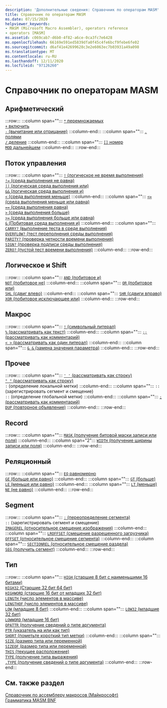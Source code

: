 ```yaml
---
description: 'Дополнительные сведения: Справочник по операторам MASM'
title: Справочник по операторам MASM
ms.date: 07/15/2020
helpviewer_keywords:
- MASM (Microsoft Macro Assembler), operators reference
- operators [MASM]
ms.assetid: c069cab7-d6b0-4f82-a6ce-0ca3fc7e6428
ms.openlocfilehash: 66169e591ed5839dfa0f45c4fe6bcf9febe6fe02
ms.sourcegitcommit: d6af41e42699628c3e2e6063ec7b03931a49a098
ms.translationtype: MT
ms.contentlocale: ru-RU
ms.lasthandoff: 12/11/2020
ms.locfileid: "97126260"
---
```

# <a name="masm-operators-reference"></a>Справочник по операторам MASM

## <a name="arithmetic"></a>Арифметический

:::row:::
   :::column span="":::
      [`*` перемножаемых](operator-multiply.md)\
      [`+` включить](operator-add.md)\
      [`-` (вычитание или отрицание)](operator-subtract-2.md)
   :::column-end:::
   :::column span="":::
      [`.` полями](operator-dot.md)\
      [`/` деление](operator-subtract-1.md)
   :::column-end:::
   :::column span="":::
      [`[]` номер](operator-brackets.md)\
      [`MOD` дальнейшем](operator-mod.md)
   :::column-end:::
:::row-end:::

## <a name="control-flow"></a>Поток управления

:::row:::
   :::column span="":::
      [`!` (логическое не время выполнения)](operator-logical-not-masm-run-time.md)\
      [`!=` (среда выполнения не равна)](operator-not-equal-masm.md)\
      [`||` (логическая среда выполнения или)](operator-logical-or.md)\
      [`&&` (логическая среда выполнения и)](operator-logical-and-masm-run-time.md)\
      [`<` (среда выполнения меньше)](operator-less-than-masm-run-time.md)
   :::column-end:::
   :::column span="":::
      [`<=` (среда выполнения меньше или равна)](operator-less-or-equal-masm-run-time.md)\
      [`==` (среда выполнения равна)](operator-equal-masm-run-time.md)\
      [`>` (среда выполнения больше)](operator-greater-than-masm-run-time.md)\
      [`>=` (среда выполнения больше или равна)](operator-greater-or-equal-masm-run-time.md)\
      [`&` (Побитовая среда выполнения и)](operator-bitwise-and.md)
   :::column-end:::
   :::column span="":::
      [`CARRY?` (выполнение теста в среде выполнения)](operator-carry-q.md)\
      [`OVERFLOW?` (тест переполнения среды выполнения)](operator-overflow-q.md)\
      [`PARITY?` (проверка четности времени выполнения)](operator-parity-q.md)\
      [`SIGN?` (проверка подписи среды выполнения)](operator-sign-q.md)\
      [`ZERO?` (пустой тест времени выполнения)](operator-zero-q.md)
   :::column-end:::
:::row-end:::

## <a name="logical-and-shift"></a>Логическое и Shift

:::row:::
   :::column span="":::
      [`AND` (побитовое и)](operator-and.md)\
      [`NOT` (побитовое не)](operator-not.md)
   :::column-end:::
   :::column span="":::
      [`OR` (побитовое или)](operator-or.md)\
      [`SHL` (сдвиг влево)](operator-shl.md)
   :::column-end:::
   :::column span="":::
      [`SHR` (сдвиги вправо)](operator-shr.md)\
      [`XOR` (побитовое исключающее или)](operator-xor.md)
   :::column-end:::
:::row-end:::

## <a name="macro"></a>Макрос

:::row:::
   :::column span="":::
      [`!` (символьный литерал)](operator-logical-not-masm.md)\
      [`%` (рассматривать как текст)](operator-percent.md)
   :::column-end:::
   :::column span="":::
      [`;;` (рассматривать как комментарий)](operator-semicolons.md)\
      [`< >` (рассматривать как один литерал)](operator-literal.md)
   :::column-end:::
   :::column span="":::
      [`& &` (замена значения параметра)](operator-logical-and-masm.md)
   :::column-end:::
:::row-end:::

## <a name="miscellaneous"></a>Прочее

:::row:::
   :::column span="":::
      [`' '` (рассматривать как строку)](operator-single-quote.md)\
      [`" "` (рассматривать как строку)](operator-double-quote.md)\
      `:` (определение локальной метки)
   :::column-end:::
   :::column span="":::
      `::` (зарегистрировать сегмент и смещение) \
      `::` (определение глобальной метки)
   :::column-end:::
   :::column span="":::
      [`;` (рассматривать как комментарий)](operator-semicolon.md)\
      [`DUP` (повторное объявление)](operator-dup.md)
   :::column-end:::
:::row-end:::

## <a name="record"></a>Record

:::row:::
   :::column span="":::
      [`MASK` (получение битовой маски записи или поля)](operator-mask.md)
   :::column-end:::
   :::column span="2":::
      [`WIDTH` (получение ширины записи или поля)](operator-width.md)
   :::column-end:::
:::row-end:::

## <a name="relational"></a>Реляционный

:::row:::
   :::column span="":::
      [`EQ` равномерно](operator-eq.md)\
      [`GE` (больше или равно)](operator-ge.md)
   :::column-end:::
   :::column span="":::
      [`GT` (больше)](operator-gt.md)\
      [`LE` (меньше или равно)](operator-le.md)
   :::column-end:::
   :::column span="":::
      [`LT` (меньше)](operator-lt.md)\
      [`NE` (не равно)](operator-ne.md)
   :::column-end:::
:::row-end:::

## <a name="segment"></a>Segment

:::row:::
   :::column span="":::
      [`:` (переопределение сегмента)](operator-colon.md)\
      `::` (зарегистрировать сегмент и смещение) \
      [`IMAGEREL` (относительное смещение изображения)](operator-imagerel.md)
   :::column-end:::
   :::column span="":::
      [`LROFFSET` (смещение разрешенного загрузчика)](operator-lroffset.md)\
      [`OFFSET` (относительное смещение сегмента)](operator-offset.md)
   :::column-end:::
   :::column span="":::
      [`SECTIONREL` (относительное смещение раздела)](operator-sectionrel.md)\
      [`SEG` (получить сегмент)](operator-seg.md)
   :::column-end:::
:::row-end:::

## <a name="type"></a>Тип

:::row:::
   :::column span="":::
      [`HIGH` (старшие 8 бит с наименьшими 16 битами)](operator-high.md)\
      [`HIGH32` (Старшие 32 бит 64 бит)](operator-high32.md)\
      [`HIGHWORD` (старшие 16 бит от младших 32 бит)](operator-highword.md)\
      [`LENGTH` (число элементов в массиве)](operator-length.md)\
      [`LENGTHOF` (число элементов в массиве)](operator-lengthof.md)\
      [`LOW` (младшие 8 бит)](operator-low.md)
   :::column-end:::
   :::column span="":::
      [`LOW32` (младшие 32 бит)](operator-low32.md)\
      [`LOWWORD` (младшие 16 бит)](operator-lowword.md)\
      [`OPATTR` (получение сведений о типе аргумента)](operator-opattr.md)\
      [`PTR` (указатель на или как тип)](operator-ptr.md)\
      [`SHORT` (пометьте короткий тип метки)](operator-short.md)
   :::column-end:::
   :::column span="":::
      [`SIZE` (размер типа или переменной)](operator-size.md)\
      [`SIZEOF` (размер типа или переменной)](operator-sizeof.md)\
      [`THIS` (текущее расположение)](operator-this.md)\
      [`TYPE` (получение типа выражения)](operator-type.md)\
      [`.TYPE` (получение сведений о типе аргумента)](operator-dot-type.md)
   :::column-end:::
:::row-end:::

## <a name="see-also"></a>См. также раздел

[Справочник по ассемблеру макросов (Майкрософт)](microsoft-macro-assembler-reference.md)\
[Грамматика MASM BNF](masm-bnf-grammar.md)
